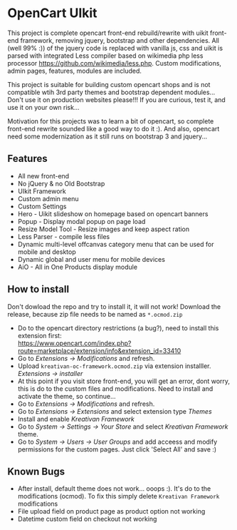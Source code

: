 # OpenCart UIkit
This project is complete opencart front-end rebuild/rewrite with uikit front-end framework, removing jquery, bootstrap and other dependencies. All (well 99% :)) of the jquery code is replaced with vanilla js, css and uikit is parsed with integrated Less compiler based on wikimedia php less processor https://github.com/wikimedia/less.php. Custom modifications, admin pages, features, modules are included.     

This project is suitable for building custom opencart shops and is not compatible wtih 3rd party themes and bootstrap dependent modules... Don't use it on production websites please!!! If you are curious, test it, and use it on your own risk...

Motivation for this projects was to learn a bit of opencart, so complete front-end rewrite sounded like a good way to do it :). And also, opencart need some modernization as it still runs on bootstrap 3 and jquery...

## Features

* All new front-end
* No jQuery & no Old Bootstrap
* UIkit Framework
* Custom admin menu
* Custom Settings
* Hero - Uikit slideshow on homepage based on opencart banners
* Popup - Display modal popup on page load
* Resize Model Tool - Resize images and keep aspect ration
* Less Parser - compile less files
* Dynamic multi-level offcanvas category menu that can be used for mobile and desktop
* Dynamic global and user menu for mobile devices
* AiO - All in One Products display module


## How to install

Don't dowload the repo and try to install it, it will not work! Download the release, because zip file needs to be named as `*.ocmod.zip`

* Do to the opencart directory restrictions (a bug?), need to install this extension first:    
  https://www.opencart.com/index.php?route=marketplace/extension/info&extension_id=33410
* Go to *Extensions -> Modifications* and refresh. 
* Upload `kreativan-oc-framework.ocmod.zip` via extension installler. *Extensions -> installer*
* At this point if you visit store front-end, you will get an error, dont worry, this is do to the custom files and modifications. Need to install and activate the theme, so continue...
* Go to *Extensions -> Modifications* and refresh.
* Go to *Extensions -> Extensions* and select extension type *Themes*
* Install and enable *Kreativan Framework*
* Go to *System -> Settings -> Your Store* and select *Kreativan Framework* theme.
* Go to *System -> Users -> User Groups* and add acceess and modify permissions for the custom pages. Just click 'Select All' and save :)

## Known Bugs
* After install, default theme does not work... ooops :). It's do to the modifications (ocmod). To fix this simply delete `Kreativan Framework` modifications
* File upload field on product page as product option not working
* Datetime custom field on checkout not working
